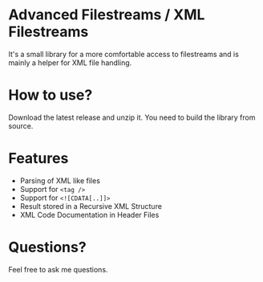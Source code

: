 # Advanced Filestreams / XML Filestreams
It's a small library for a more comfortable access to filestreams and is mainly a helper for XML file handling.

# How to use? #
Download the latest release and unzip it. You need to build the library from source.

# Features
 * Parsing of XML like files
 * Support for `<tag />`
 * Support for `<![CDATA[..]]>`
 * Result stored in a Recursive XML Structure
 * XML Code Documentation in Header Files

# Questions? #
Feel free to ask me questions.
